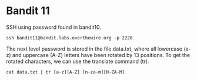 <h1>Bandit 11</h1>
SSH using password found in bandit10.

```
ssh bandit11@bandit.labs.overthewire.org -p 2220
```

The next level password is stored in the file data.txt, where all lowercase (a-z) and uppercase (A-Z) letters have been rotated by 13 positions. To get the rotated characters, we can use the translate command (tr).

```
cat data.txt | tr [a-z][A-Z] [n-za-m][N-ZA-M]
```

